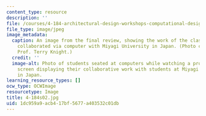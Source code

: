 ```yaml
---
content_type: resource
description: ''
file: /courses/4-184-architectural-design-workshops-computational-design-for-housing-spring-2002/1dc959a9acb417bf5677a403532c01db_4-184s02.jpg
file_type: image/jpeg
image_metadata:
  caption: An image from the final review, showing the work of the class and how they
    collaborated via computer with Miyagi University in Japan. (Photo courtesy of
    Prof. Terry Knight.)
  credit: ''
  image-alt: Photo of students seated at computers while watching a projected computer
    screen displaying their collaborative work with students at Miyagi University
    in Japan.
learning_resource_types: []
ocw_type: OCWImage
resourcetype: Image
title: 4-184s02.jpg
uid: 1dc959a9-acb4-17bf-5677-a403532c01db
---
```

